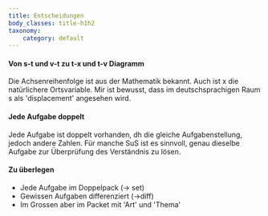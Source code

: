 ```yaml
---
title: Entscheidungen
body_classes: title-h1h2
taxonomy:
	category: default
---
```


#### Von s-t und v-t zu t-x und t-v Diagramm

Die Achsenreihenfolge ist aus der Mathematik bekannt. Auch ist x die natürlichere Ortsvariable. Mir ist bewusst, dass im deutschsprachigen Raum s als 'displacement' angesehen wird.


#### Jede Aufgabe doppelt

Jede Aufgabe ist doppelt vorhanden, dh die gleiche Aufgabenstellung, jedoch andere Zahlen. Für manche SuS ist es sinnvoll, genau dieselbe Aufgabe zur Überprüfung des Verständnis zu lösen.

#### Zu überlegen
- Jede Aufgabe im Doppelpack (-> set)
- Gewissen Aufgaben differenziert (->diff)
- Im Grossen aber im Packet mit 'Art' und 'Thema'